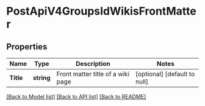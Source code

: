 # PostApiV4GroupsIdWikisFrontMatter

## Properties
Name | Type | Description | Notes
------------ | ------------- | ------------- | -------------
**Title** | **string** | Front matter title of a wiki page | [optional] [default to null]

[[Back to Model list]](../README.md#documentation-for-models) [[Back to API list]](../README.md#documentation-for-api-endpoints) [[Back to README]](../README.md)


